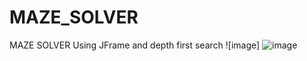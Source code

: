 # MAZE_SOLVER
MAZE SOLVER Using JFrame  and depth first search
![image]
![image](https://github.com/Baibhav-gupta/MAZE_SOLVER/assets/92502258/3d7e515b-3add-4c3e-abeb-b1e6fc0607c1)
